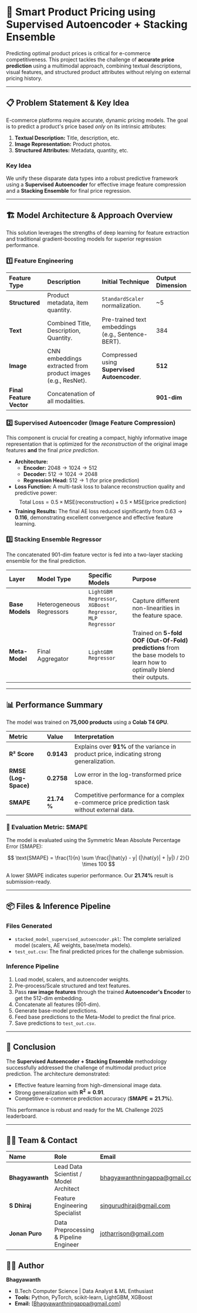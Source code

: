 # 🧠 Smart Product Pricing using Supervised Autoencoder + Stacking Ensemble

Predicting optimal product prices is critical for e-commerce competitiveness. This project tackles the challenge of **accurate price prediction** using a multimodal approach, combining textual descriptions, visual features, and structured product attributes without relying on external pricing history.

---

## 📋 Problem Statement & Key Idea

E-commerce platforms require accurate, dynamic pricing models. The goal is to predict a product's price based *only* on its intrinsic attributes:
1.  **Textual Description:** Title, description, etc.
2.  **Image Representation:** Product photos.
3.  **Structured Attributes:** Metadata, quantity, etc.

### Key Idea
We unify these disparate data types into a robust predictive framework using a **Supervised Autoencoder** for effective image feature compression and a **Stacking Ensemble** for final price regression.

---

## 🏗️ Model Architecture & Approach Overview

This solution leverages the strengths of deep learning for feature extraction and traditional gradient-boosting models for superior regression performance.

### 1️⃣ Feature Engineering

| Feature Type | Description | Initial Technique | Output Dimension |
| :--- | :--- | :--- | :--- |
| **Structured** | Product metadata, item quantity. | `StandardScaler` normalization. | ~5 |
| **Text** | Combined Title, Description, Quantity. | Pre-trained text embeddings (e.g., Sentence-BERT). | 384 |
| **Image** | CNN embeddings extracted from product images (e.g., ResNet). | Compressed using **Supervised Autoencoder**. | **512** |
| **Final Feature Vector** | Concatenation of all modalities. | | **901-dim** |

### 2️⃣ Supervised Autoencoder (Image Feature Compression)

This component is crucial for creating a compact, highly informative image representation that is optimized for the *reconstruction* of the original image features **and** the final *price prediction*.

* **Architecture:**
    * **Encoder:** $2048 \rightarrow 1024 \rightarrow 512$
    * **Decoder:** $512 \rightarrow 1024 \rightarrow 2048$
    * **Regression Head:** $512 \rightarrow 1$ (for price prediction)
* **Loss Function:** A multi-task loss to balance reconstruction quality and predictive power:
    $$\text{Total Loss} = 0.5 \times \text{MSE}(\text{reconstruction}) + 0.5 \times \text{MSE}(\text{price prediction})$$
* **Training Results:** The final AE loss reduced significantly from $0.63 \rightarrow \mathbf{0.116}$, demonstrating excellent convergence and effective feature learning.

### 3️⃣ Stacking Ensemble Regressor

The concatenated 901-dim feature vector is fed into a two-layer stacking ensemble for the final prediction.

| Layer | Model Type | Specific Models | Purpose |
| :--- | :--- | :--- | :--- |
| **Base Models** | Heterogeneous Regressors | `LightGBM Regressor`, `XGBoost Regressor`, `MLP Regressor` | Capture different non-linearities in the feature space. |
| **Meta-Model** | Final Aggregator | `LightGBM Regressor` | Trained on **5-fold OOF (Out-Of-Fold) predictions** from the base models to learn how to optimally blend their outputs. |

---

## 📊 Performance Summary

The model was trained on **75,000 products** using a **Colab T4 GPU**.

| Metric | Value | Interpretation |
| :--- | :--- | :--- |
| **R² Score** | **0.9143** | Explains over **91%** of the variance in product price, indicating strong generalization. |
| **RMSE (Log-Space)** | **0.2758** | Low error in the log-transformed price space. |
| **SMAPE** | **21.74 %** | Competitive performance for a complex e-commerce price prediction task without external data. |

### 🧮 Evaluation Metric: SMAPE

The model is evaluated using the Symmetric Mean Absolute Percentage Error (SMAPE):

$$
\text{SMAPE} = \frac{1}{n} \sum \frac{|\hat{y} - y| (|\hat{y}| + |y|) / 2}{} \times 100
$$

A lower SMAPE indicates superior performance. Our $\mathbf{21.74\%}$ result is submission-ready.

---

## 📦 Files & Inference Pipeline

### Files Generated

* `stacked_model_supervised_autoencoder.pkl`: The complete serialized model (scalers, AE weights, base/meta models).
* `test_out.csv`: The final predicted prices for the challenge submission.

### Inference Pipeline

1.  Load model, scalers, and autoencoder weights.
2.  Pre-process/Scale structured and text features.
3.  Pass **raw image features** through the trained **Autoencoder's Encoder** to get the 512-dim embedding.
4.  Concatenate all features (901-dim).
5.  Generate base-model predictions.
6.  Feed base predictions to the Meta-Model to predict the final price.
7.  Save predictions to `test_out.csv`.

---

## 🚀 Conclusion

The **Supervised Autoencoder + Stacking Ensemble** methodology successfully addressed the challenge of multimodal product price prediction. The architecture demonstrated:
* Effective feature learning from high-dimensional image data.
* Strong generalization with $\mathbf{R^2 \approx 0.91}$.
* Competitive e-commerce prediction accuracy ($\mathbf{SMAPE \approx 21.7\%}$).

This performance is robust and ready for the ML Challenge 2025 leaderboard.

---
## 👨‍💻 Team & Contact

| Name | Role | Email |
| :--- | :--- | :--- |
| **Bhagyawanth** | Lead Data Scientist / Model Architect | bhagyawanthningappa@gmail.com |
| **S Dhiraj** | Feature Engineering Specialist | singurudhiraj@gmail.com|
| **Jonan Puro** | Data Preprocessing & Pipeline Engineer | jotharrison@gmail.com |

## 👨‍💻 Author

**Bhagyawanth**
* B.Tech Computer Science | Data Analyst & ML Enthusiast
* **Tools:** Python, PyTorch, scikit-learn, LightGBM, XGBoost
* **Email:** [Bhagyawanthningappa@gmail.com]
